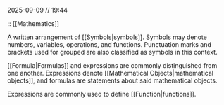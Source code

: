 2025-09-09 // 19:44

:: [[Mathematics]]

A written arrangement of [[Symbols|symbols]]. Symbols may denote numbers, variables, operations, and functions. Punctuation marks and brackets used for grouped are also classified as symbols in this context.

[[Formula|Formulas]] and expressions are commonly distinguished from one another. Expressions denote [[Mathematical Objects|mathematical objects]], and formulas are statements about said mathematical objects.

Expressions are commonly used to define [[Function|functions]].


